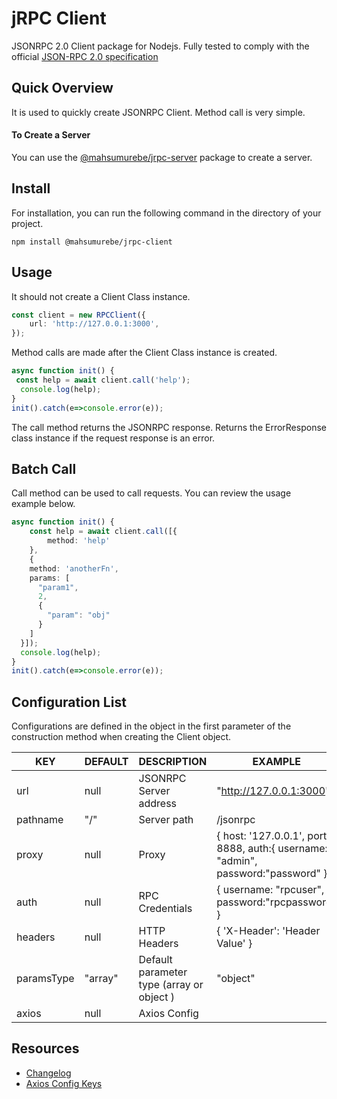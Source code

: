 
# jRPC Client  
JSONRPC 2.0 Client package for Nodejs. Fully tested to comply with the official [JSON-RPC 2.0 specification](https://www.jsonrpc.org/specification)

## Quick Overview  
  It is used to quickly create JSONRPC Client. Method call is very simple.  

#### To Create a Server
You can use the [@mahsumurebe/jrpc-server](https://www.npmjs.com/package/@mahsumurebe/jrpc-server) package to create a server.

## Install  
For installation, you can run the following command in the directory of your project.
```  
npm install @mahsumurebe/jrpc-client  
```  
  
## Usage  
  
It should not create a Client Class instance.  
```typescript  
const client = new RPCClient({ 
	url: 'http://127.0.0.1:3000',  
});  
```  
Method calls are made after the Client Class instance is created.  
```typescript  
async function init() {  
 const help = await client.call('help');  
  console.log(help);  
}  
init().catch(e=>console.error(e));  
```  
The call method returns the JSONRPC response. Returns the ErrorResponse class instance if the request response is an error.  

## Batch Call  
Call method can be used to call requests. You can review the usage example below.  
  
```typescript  
async function init() {  
    const help = await client.call([{
        method: 'help'
    },
    {
    method: 'anotherFn',
    params: [
      "param1",
      2,
      {
        "param": "obj"
      }
    ]
  }]);  
  console.log(help);  
}  
init().catch(e=>console.error(e));  
```

## Configuration List
Configurations are defined in the object in the first parameter of the construction method when creating the Client object.

| KEY        | DEFAULT | DESCRIPTION                                 | EXAMPLE                                                                            |
|------------|---------|---------------------------------------------|------------------------------------------------------------------------------------|
| url        | null    | JSONRPC Server address                      | "http://127.0.0.1:3000"                                                            |
| pathname   | "/"     | Server path                                 | /jsonrpc                                                                           |
| proxy      | null    | Proxy                                       | { host: '127.0.0.1', port: 8888, auth:{ username: "admin", password:"password" } } |
| auth       | null    | RPC Credentials                             | { username: "rpcuser", password:"rpcpassword" }                                    |
| headers    | null    | HTTP Headers                                | { 'X-Header': 'Header Value' }                                                     |
| paramsType | "array" | Default parameter type  (array  or object ) | "object"                                                                           |
| axios      | null    | Axios Config                                |                                                                                    |

## Resources

 - [Changelog](https://github.com/mahsumurebe/jrpc-client/master/CHANGELOG.md)
 - [Axios Config Keys](https://github.com/axios/axios#request-config)
